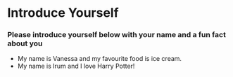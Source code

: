 # Introduce Yourself
### Please introduce yourself below with your name and a fun fact about you
- My name is Vanessa and my favourite food is ice cream.
- My name is Irum and I love Harry Potter!
